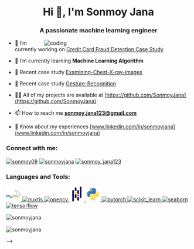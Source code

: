 
<h1 align="center">Hi 👋, I'm Sonmoy Jana</h1>
<h3 align="center">A passionate machine learning engineer</h3>

<img align="right" alt="coding" width="400" src="https://user-images.githubusercontent.com/55389276/140866485-8fb1c876-9a8f-4d6a-98dc-08c4981eaf70.gif">

- 🔭 I’m currently working on [Credit Card Fraud Detection Case Study](https://github.com/SonmoyJana/Credit-Card-Fraud-Detection-)

- 🌱 I’m currently learning **Machine Learning Algorithm**

- 🎦 Recent case study [Examining-Chest-X-ray-images](https://github.com/SonmoyJana/Examining-Chest-X-ray-images)

- 🎦 Recent case study [Gesture-Recognition](https://github.com/SonmoyJana/Gesture-Recognition)

- 👨‍💻 All of my projects are available at [https://github.com/SonmoyJana](https://github.com/SonmoyJana)

- 📫 How to reach me **sonmoy.jana123@gmail.com**

- 📄 Know about my experiences [www.linkedin.com/in/sonmoyjana](www.linkedin.com/in/sonmoyjana)

<h3 align="left">Connect with me:</h3>
<p align="left">
<a href="https://twitter.com/sonmoy08" target="blank"><img align="center" src="https://raw.githubusercontent.com/rahuldkjain/github-profile-readme-generator/master/src/images/icons/Social/twitter.svg" alt="sonmoy08" height="30" width="40" /></a>
<a href="https://linkedin.com/in/sonmoyjana" target="blank"><img align="center" src="https://raw.githubusercontent.com/rahuldkjain/github-profile-readme-generator/master/src/images/icons/Social/linked-in-alt.svg" alt="sonmoyjana" height="30" width="40" /></a>
<a href="https://www.hackerrank.com/sonmoy_jana123" target="blank"><img align="center" src="https://raw.githubusercontent.com/rahuldkjain/github-profile-readme-generator/master/src/images/icons/Social/hackerrank.svg" alt="sonmoy_jana123" height="30" width="40" /></a>
</p>

<h3 align="left">Languages and Tools:</h3>
<p align="left"> <a href="https://www.mysql.com/" target="_blank" rel="noreferrer"> <img src="https://raw.githubusercontent.com/devicons/devicon/master/icons/mysql/mysql-original-wordmark.svg" alt="mysql" width="40" height="40"/> </a> <a href="https://nuxtjs.org/" target="_blank" rel="noreferrer"> <img src="https://www.vectorlogo.zone/logos/nuxtjs/nuxtjs-icon.svg" alt="nuxtjs" width="40" height="40"/> </a> <a href="https://opencv.org/" target="_blank" rel="noreferrer"> <img src="https://www.vectorlogo.zone/logos/opencv/opencv-icon.svg" alt="opencv" width="40" height="40"/> </a> <a href="https://pandas.pydata.org/" target="_blank" rel="noreferrer"> <img src="https://raw.githubusercontent.com/devicons/devicon/2ae2a900d2f041da66e950e4d48052658d850630/icons/pandas/pandas-original.svg" alt="pandas" width="40" height="40"/> </a> <a href="https://www.python.org" target="_blank" rel="noreferrer"> <img src="https://raw.githubusercontent.com/devicons/devicon/master/icons/python/python-original.svg" alt="python" width="40" height="40"/> </a> <a href="https://pytorch.org/" target="_blank" rel="noreferrer"> <img src="https://www.vectorlogo.zone/logos/pytorch/pytorch-icon.svg" alt="pytorch" width="40" height="40"/> </a> <a href="https://scikit-learn.org/" target="_blank" rel="noreferrer"> <img src="https://upload.wikimedia.org/wikipedia/commons/0/05/Scikit_learn_logo_small.svg" alt="scikit_learn" width="40" height="40"/> </a> <a href="https://seaborn.pydata.org/" target="_blank" rel="noreferrer"> <img src="https://seaborn.pydata.org/_images/logo-mark-lightbg.svg" alt="seaborn" width="40" height="40"/> </a> <a href="https://www.tensorflow.org" target="_blank" rel="noreferrer"> <img src="https://www.vectorlogo.zone/logos/tensorflow/tensorflow-icon.svg" alt="tensorflow" width="40" height="40"/> </a> </p>

<p><img align="center" src="https://github-readme-stats.vercel.app/api/top-langs?username=sonmoyjana&show_icons=true&locale=en&layout=compact" alt="sonmoyjana" /></p>

<p><img align="center" src="https://github-readme-streak-stats.herokuapp.com/?user=sonmoyjana&" alt="sonmoyjana" /></p>
-->
